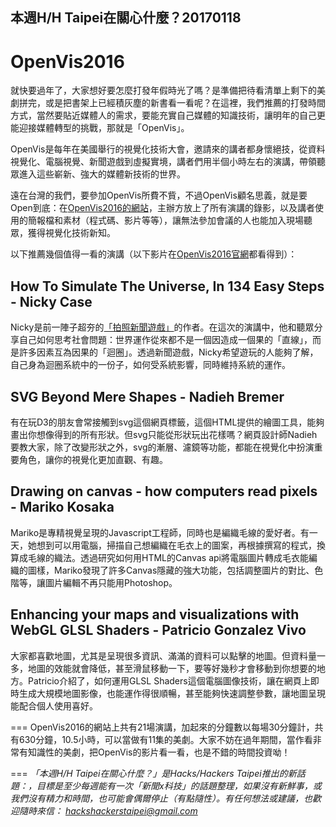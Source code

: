 ## 本週H/H Taipei在關心什麼？20170118
# OpenVis2016

就快要過年了，大家想好要怎麼打發年假時光了嗎？是準備把待看清單上剩下的美劇拼完，或是把書架上已經積灰塵的新書看一看呢？在這裡，我們推薦的打發時間方式，當然要貼近媒體人的需求，要能充實自己媒體的知識技術，讓明年的自己更能迎接媒體轉型的挑戰，那就是「OpenVis」。

OpenVis是每年在美國舉行的視覺化技術大會，邀請來的講者都身懷絕技，從資料視覺化、電腦視覺、新聞遊戲到虛擬實境，講者們用半個小時左右的演講，帶領聽眾進入這些嶄新、強大的媒體新技術的世界。

遠在台灣的我們，要參加OpenVis所費不貲，不過OpenVis顧名思義，就是要Open到底：在[OpenVis2016的網站](https://openvisconf.com/2016/#videos)，主辦方放上了所有演講的錄影，以及講者使用的簡報檔和素材（程式碼、影片等等），讓無法參加會議的人也能加入現場聽眾，獲得視覺化技術新知。

以下推薦幾個值得一看的演講（以下影片在[OpenVis2016官網](https://openvisconf.com/2016/#videos)都看得到）：

## How To Simulate The Universe, In 134 Easy Steps - Nicky Case

Nicky是前一陣子超夯的[「拍照新聞遊戲」](https://ncase.itch.io/wbwwb)的作者。在這次的演講中，他和聽眾分享自己如何思考社會問題：世界運作從來都不是一個因造成一個果的「直線」，而是許多因素互為因果的「迴圈」。透過新聞遊戲，Nicky希望遊玩的人能夠了解，自己身為迴圈系統中的一份子，如何受系統影響，同時維持系統的運作。

## SVG Beyond Mere Shapes - Nadieh Bremer

有在玩D3的朋友會常接觸到svg這個網頁標籤，這個HTML提供的繪圖工具，能夠畫出你想像得到的所有形狀。但svg只能從形狀玩出花樣嗎？網頁設計師Nadieh要教大家，除了改變形狀之外，svg的漸層、濾鏡等功能，都能在視覺化中扮演重要角色，讓你的視覺化更加直觀、有趣。

## Drawing on canvas - how computers read pixels - Mariko Kosaka

Mariko是專精視覺呈現的Javascript工程師，同時也是編織毛線的愛好者。有一天，她想到可以用電腦，掃描自己想編織在毛衣上的圖案，再根據撰寫的程式，換算成毛線的織法。透過研究如何用HTML的Canvas api將電腦圖片轉成毛衣能編織的圖樣，Mariko發現了許多Canvas隱藏的強大功能，包括調整圖片的對比、色階等，讓圖片編輯不再只能用Photoshop。

## Enhancing your maps and visualizations with WebGL GLSL Shaders - Patricio Gonzalez Vivo

大家都喜歡地圖，尤其是呈現很多資訊、滿滿的資料可以點擊的地圖。但資料量一多，地圖的效能就會降低，甚至滑鼠移動一下，要等好幾秒才會移動到你想要的地方。Patricio介紹了，如何運用GLSL Shaders這個電腦圖像技術，讓在網頁上即時生成大規模地圖影像，也能運作得很順暢，甚至能夠快速調整參數，讓地圖呈現能配合個人使用喜好。

===
OpenVis2016的網站上共有21場演講，加起來的分鐘數以每場30分鐘計，共有630分鐘，10.5小時，可以當做有11集的美劇。大家不妨在過年期間，當作看非常有知識性的美劇，把OpenVis的影片看一看，也是不錯的時間投資呦！

===
*「本週H/H Taipei在關心什麼？」是Hacks/Hackers Taipei推出的新話題：，目標是至少每週能有一次「新聞x科技」的話題整理，如果沒有新鮮事，或我們沒有精力和時間，也可能會偶爾停止（有點隨性）。有任何想法或建議，也歡迎隨時來信： <hackshackerstaipei@gmail.com>*
